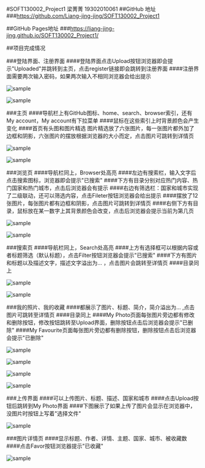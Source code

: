 #SOFT130002_Project1 梁菁菁 19302010061
##GitHub 地址
###https://github.com/Liang-jing-jing/SOFT130002_Project1

##GitHub Pages地址
###https://liang-jing-jing.github.io/SOFT130002_Project1/


##项目完成情况

###登陆界面、注册界面
####登陆界面点击Upload按钮浏览器即会提示"Uploaded"并跳转到主页，点击register链接即会跳转到注册界面
####注册界面需要两次输入密码，如果两次输入不相同浏览器会给出提示

![sample](images/design-sketches/Log_in.png)

![sample](images/design-sketches/Register.png)

###主页
####导航栏上有GitHub图标、home、search、browser索引，还有My account，My account有下拉菜单
####鼠标在这些索引上时背景颜色会产生变化
####首页有头图和图片精选 图片精选放了六张图片，每一张图片都外加了边框和阴影，六张图片的摆放根据浏览器的大小而定，点击图片可跳转到详情页

![sample](images/design-sketches/Home1.png)

![sample](images/design-sketches/Home2.png)

###浏览页
####导航栏同上，Browser处高亮
####左边有搜索栏，输入文字后点击搜索图标，浏览器即会提示"已搜索"
####下方有目录分别对应热门内容、热门国家和热门城市，点击后浏览器会有提示
####右边有筛选栏：国家和城市实现了二级联动，还可以筛选内容，点击Fileter按钮浏览器会给出提示
####摆放了12张图片，每张图片都有边框和阴影，点击图片可跳转到详情页
####右侧下方有目录，鼠标放在某一数字上其背景颜色会改变，点击后浏览器会提示当前为第几页

![sample](images/design-sketches/Browser1.png)

![sample](images/design-sketches/Browser2.png)

###搜索页
####导航栏同上，Search处高亮
####上方有选择框可以根据内容或者标题筛选（默认标题），点击Filter按钮浏览器会提示"已搜索"
####下方有图片和标题以及描述文字，描述文字溢出为... ，点击图片会跳转至详情页
####目录同上

![sample](images/design-sketches/Search1.png)

![sample](images/design-sketches/Search2.png)

###我的照片、我的收藏
####都展示了图片、标题、简介，简介溢出为... ,点击图片可跳转至详情页
####目录同上
####My Photo页面每张图片旁边都有修改和删除按钮，修改按钮跳转至Upload界面，删除按钮点击后浏览器会提示"已删除"
####My Favourite页面每张图片旁边都有删除按钮，删除按钮点击后浏览器会提示"已删除"

![sample](images/design-sketches/My_Photo1.png)

![sample](images/design-sketches/My_Photo2.png)

![sample](images/design-sketches/My_Favourite1.png)

![sample](images/design-sketches/My_Favourite2.png)

###上传界面
####可以上传图片、标题、描述、国家和城市
####点击Upload按钮后跳转到My Photo界面
####下图展示了如果上传了图片会显示在浏览器中，没图片时按钮上写着"选择文件"

![sample](images/design-sketches/Upload.png)

###图片详情页
####显示标题、作者、详情、主题、国家、城市、被收藏数
####点击Favor按钮浏览器提示"已收藏"

![sample](images/design-sketches/details.png)